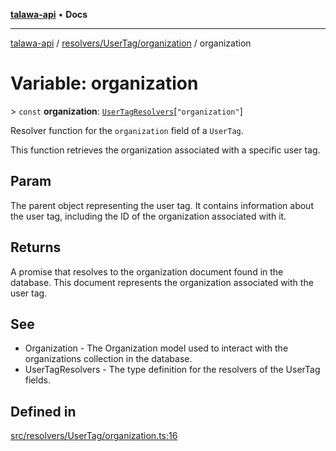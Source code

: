 [**talawa-api**](../../../../README.md) • **Docs**

***

[talawa-api](../../../../modules.md) / [resolvers/UserTag/organization](../README.md) / organization

# Variable: organization

\> `const` **organization**: [`UserTagResolvers`](../../../../types/generatedGraphQLTypes/type-aliases/UserTagResolvers.md)\[`"organization"`\]

Resolver function for the `organization` field of a `UserTag`.

This function retrieves the organization associated with a specific user tag.

## Param

The parent object representing the user tag. It contains information about the user tag, including the ID of the organization associated with it.

## Returns

A promise that resolves to the organization document found in the database. This document represents the organization associated with the user tag.

## See

 - Organization - The Organization model used to interact with the organizations collection in the database.
 - UserTagResolvers - The type definition for the resolvers of the UserTag fields.

## Defined in

[src/resolvers/UserTag/organization.ts:16](https://github.com/PalisadoesFoundation/talawa-api/blob/5e38dbf44e47f2fc703410fad29ab5c8f7f26c77/src/resolvers/UserTag/organization.ts#L16)

